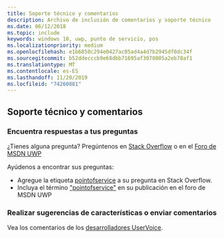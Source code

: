 ```yaml
---
title: Soporte técnico y comentarios
description: Archivo de inclusión de comentarios y soporte técnico
ms.date: 06/12/2018
ms.topic: include
keywords: windows 10, uwp, punto de servicio, pos
ms.localizationpriority: medium
ms.openlocfilehash: e1b6850c294e0427ac05ad4a4d7b2945df0dc34f
ms.sourcegitcommit: b52ddecccb9e68dbb71695af3078005a2eb78af1
ms.translationtype: MT
ms.contentlocale: es-ES
ms.lasthandoff: 11/20/2019
ms.locfileid: "74260881"
---
```

## <a name="support-and-feedback"></a>Soporte técnico y comentarios

### <a name="find-answers-to-your-questions"></a>Encuentra respuestas a tus preguntas

¿Tienes alguna pregunta? Pregúntenos en [Stack Overflow](https://stackoverflow.com/questions/tagged/pointofservice) o en el [Foro de MSDN UWP](https://social.msdn.microsoft.com/Forums/en-US/home?forum=wpdevelop&filter=alltypes&sort=relevancedesc&searchTerm=%5Bpointofservice%5D)

Ayúdenos a encontrar sus preguntas:
- Agregue la etiqueta [pointofservice](https://stackoverflow.com/questions/tagged/pointofservice) a su pregunta en Stack Overflow. 
- Incluya el término ["pointofservice"](https://social.msdn.microsoft.com/Forums/en-US/home?forum=wpdevelop&filter=alltypes&sort=relevancedesc&searchTerm=%5Bpointofservice%5D) en su publicación en el foro de MSDN UWP

### <a name="make-feature-suggestions-or-give-feedback"></a>Realizar sugerencias de características o enviar comentarios
Vea los comentarios de los [desarrolladores UserVoice](https://wpdev.uservoice.com/forums/110705-universal-windows-platform?category_id=202594).